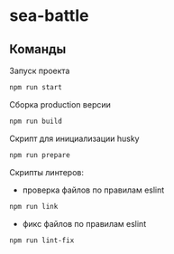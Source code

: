 # sea-battle

## Команды

Запуск проекта

```sh
npm run start
```

Сборка production версии

```sh
npm run build
```

Скрипт для инициализации husky

```sh
npm run prepare
```

Скрипты линтеров:

- проверка файлов по правилам eslint

```sh
npm run link
```

- фикс файлов по правилам eslint

```sh
npm run lint-fix
```
